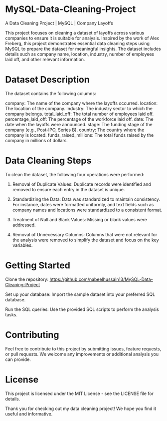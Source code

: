 # MySQL-Data-Cleaning-Project
A Data Cleaning Project | MySQL | Company Layoffs

This project focuses on cleaning a dataset of layoffs across various companies to ensure it is suitable for analysis. Inspired by the work of Alex Freberg, this project demonstrates essential data cleaning steps using MySQL to prepare the dataset for meaningful insights. The dataset includes details such as company name, location, industry, number of employees laid off, and other relevant information.

# Dataset Description
The dataset contains the following columns:

company: The name of the company where the layoffs occurred.
location: The location of the company.
industry: The industry sector to which the company belongs.
total_laid_off: The total number of employees laid off.
percentage_laid_off: The percentage of the workforce laid off.
date: The date when the layoffs were announced.
stage: The funding stage of the company (e.g., Post-IPO, Series B).
country: The country where the company is located.
funds_raised_millions: The total funds raised by the company in millions of dollars.

# Data Cleaning Steps
To clean the dataset, the following four operations were performed:

1. Removal of Duplicate Values:
Duplicate records were identified and removed to ensure each entry in the dataset is unique.

2. Standardizing the Data:
Data was standardized to maintain consistency. For instance, dates were formatted uniformly, and text fields such as company names and locations were standardized to a consistent format.

3. Treatment of Null and Blank Values:
Missing or blank values were addressed.

4. Removal of Unnecessary Columns:
Columns that were not relevant for the analysis were removed to simplify the dataset and focus on the key variables.

# Getting Started
Clone the repository: https://github.com/nabeelhussain13/MySQL-Data-Cleaning-Project

Set up your database: Import the sample dataset into your preferred SQL database.

Run the SQL queries: Use the provided SQL scripts to perform the analysis tasks.

# Contributing
Feel free to contribute to this project by submitting issues, feature requests, or pull requests. We welcome any improvements or additional analysis you can provide.

# License
This project is licensed under the MIT License - see the LICENSE file for details.

Thank you for checking out my data cleaning project! We hope you find it useful and informative.
